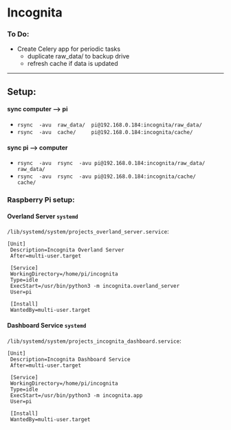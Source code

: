 # Incognita

### To Do:
- Create Celery app for periodic tasks
    - duplicate raw_data/ to backup drive
    - refresh cache if data is updated

---
## Setup:

#### sync computer --> pi
- `rsync  -avu  raw_data/  pi@192.168.0.184:incognita/raw_data/`
- `rsync  -avu  cache/     pi@192.168.0.184:incognita/cache/`

#### sync pi --> computer
- `rsync  -avu  rsync  -avu pi@192.168.0.184:incognita/raw_data/ raw_data/`
- `rsync  -avu  rsync  -avu pi@192.168.0.184:incognita/cache/    cache/`

### Raspberry Pi setup:

#### Overland Server `systemd`

`/lib/systemd/system/projects_overland_server.service`:
```
[Unit]
 Description=Incognita Overland Server
 After=multi-user.target

 [Service]
 WorkingDirectory=/home/pi/incognita
 Type=idle
 ExecStart=/usr/bin/python3 -m incognita.overland_server
 User=pi

 [Install]
 WantedBy=multi-user.target
```

#### Dashboard Service `systemd`
`/lib/systemd/system/projects_incognita_dashboard.service`:
```
[Unit]
 Description=Incognita Dashboard Service
 After=multi-user.target

 [Service]
 WorkingDirectory=/home/pi/incognita
 Type=idle
 ExecStart=/usr/bin/python3 -m incognita.app
 User=pi

 [Install]
 WantedBy=multi-user.target
```